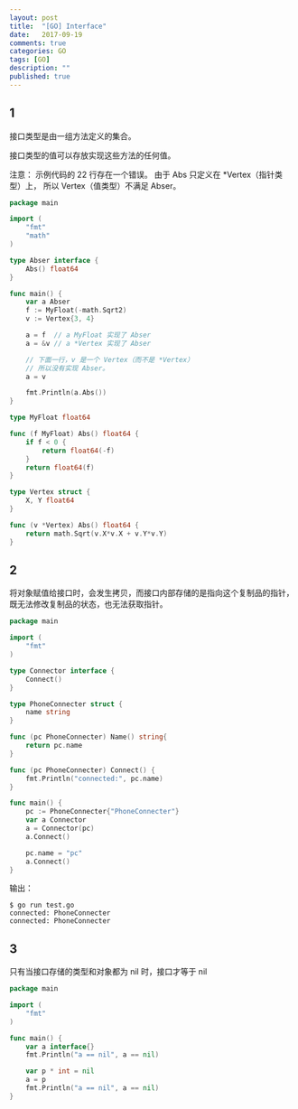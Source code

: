```yaml
---
layout: post
title:  "[GO] Interface"
date:   2017-09-19
comments: true
categories: GO
tags: [GO]
description: ""
published: true
---
```


## 1

接口类型是由一组方法定义的集合。

接口类型的值可以存放实现这些方法的任何值。

注意： 示例代码的 22 行存在一个错误。 由于 Abs 只定义在 *Vertex（指针类型）上， 所以 Vertex（值类型）不满足 Abser。 

```go
package main

import (
	"fmt"
	"math"
)

type Abser interface {
	Abs() float64
}

func main() {
	var a Abser
	f := MyFloat(-math.Sqrt2)
	v := Vertex{3, 4}

	a = f  // a MyFloat 实现了 Abser
	a = &v // a *Vertex 实现了 Abser

	// 下面一行，v 是一个 Vertex（而不是 *Vertex）
	// 所以没有实现 Abser。
	a = v

	fmt.Println(a.Abs())
}

type MyFloat float64

func (f MyFloat) Abs() float64 {
	if f < 0 {
		return float64(-f)
	}
	return float64(f)
}

type Vertex struct {
	X, Y float64
}

func (v *Vertex) Abs() float64 {
	return math.Sqrt(v.X*v.X + v.Y*v.Y)
}
```

## 2

将对象赋值给接口时，会发生拷贝，而接口内部存储的是指向这个复制品的指针，既无法修改复制品的状态，也无法获取指针。

```go
package main

import (
	"fmt"
)

type Connector interface {
	Connect()
}

type PhoneConnecter struct {
	name string
}

func (pc PhoneConnecter) Name() string{
	return pc.name
}

func (pc PhoneConnecter) Connect() {
	fmt.Println("connected:", pc.name)
}

func main() {
	pc := PhoneConnecter{"PhoneConnecter"}
	var a Connector
	a = Connector(pc)
	a.Connect()

	pc.name = "pc"
	a.Connect()
}
```

输出：

```
$ go run test.go
connected: PhoneConnecter
connected: PhoneConnecter
```

## 3

只有当接口存储的类型和对象都为 nil 时，接口才等于 nil

```go
package main

import (
	"fmt"
)

func main() {
	var a interface{}
	fmt.Println("a == nil", a == nil)

	var p * int = nil
	a = p 
	fmt.Println("a == nil", a == nil)
}
```
